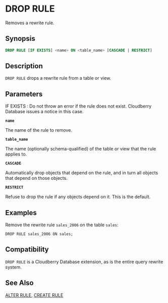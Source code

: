 # DROP RULE

Removes a rewrite rule.

## Synopsis

```sql
DROP RULE [IF EXISTS] <name> ON <table_name> [CASCADE | RESTRICT]
```

## Description

`DROP RULE` drops a rewrite rule from a table or view.

## Parameters

IF EXISTS
:   Do not throw an error if the rule does not exist. Cloudberry Database issues a notice in this case.

**`name`**

The name of the rule to remove.

**`table_name`**

The name (optionally schema-qualified) of the table or view that the rule applies to.

**`CASCADE`**

Automatically drop objects that depend on the rule, and in turn all objects that depend on those objects.

**`RESTRICT`**

Refuse to drop the rule if any objects depend on it. This is the default.

## Examples

Remove the rewrite rule `sales_2006` on the table `sales`:

```
DROP RULE sales_2006 ON sales;
```

## Compatibility

`DROP RULE` is a Cloudberry Database extension, as is the entire query rewrite system.

## See Also

[ALTER RULE](/docs/sql-statements/sql-statement-alter-rule.md), [CREATE RULE](/docs/sql-statements/sql-statement-create-rule.md)



